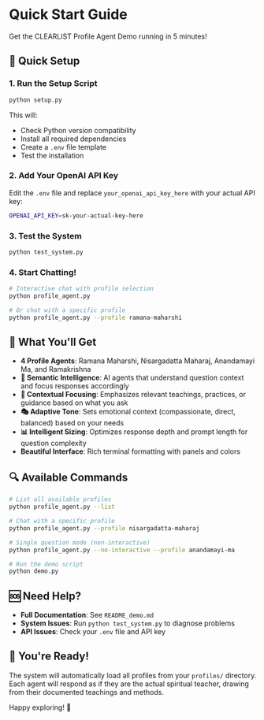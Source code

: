 # Quick Start Guide

Get the CLEARLIST Profile Agent Demo running in 5 minutes!

## 🚀 Quick Setup

### 1. Run the Setup Script
```bash
python setup.py
```

This will:
- Check Python version compatibility
- Install all required dependencies
- Create a `.env` file template
- Test the installation

### 2. Add Your OpenAI API Key
Edit the `.env` file and replace `your_openai_api_key_here` with your actual API key:
```bash
OPENAI_API_KEY=sk-your-actual-key-here
```

### 3. Test the System
```bash
python test_system.py
```

### 4. Start Chatting!
```bash
# Interactive chat with profile selection
python profile_agent.py

# Or chat with a specific profile
python profile_agent.py --profile ramana-maharshi
```

## 🎯 What You'll Get

- **4 Profile Agents**: Ramana Maharshi, Nisargadatta Maharaj, Anandamayi Ma, and Ramakrishna
- **🧠 Semantic Intelligence**: AI agents that understand question context and focus responses accordingly
- **🎯 Contextual Focusing**: Emphasizes relevant teachings, practices, or guidance based on what you ask
- **🎭 Adaptive Tone**: Sets emotional context (compassionate, direct, balanced) based on your needs
- **📊 Intelligent Sizing**: Optimizes response depth and prompt length for question complexity
- **Beautiful Interface**: Rich terminal formatting with panels and colors

## 🔍 Available Commands

```bash
# List all available profiles
python profile_agent.py --list

# Chat with a specific profile
python profile_agent.py --profile nisargadatta-maharaj

# Single question mode (non-interactive)
python profile_agent.py --no-interactive --profile anandamayi-ma

# Run the demo script
python demo.py
```

## 🆘 Need Help?

- **Full Documentation**: See `README_demo.md`
- **System Issues**: Run `python test_system.py` to diagnose problems
- **API Issues**: Check your `.env` file and API key

## 🎉 You're Ready!

The system will automatically load all profiles from your `profiles/` directory. Each agent will respond as if they are the actual spiritual teacher, drawing from their documented teachings and methods.

Happy exploring! 🙏
